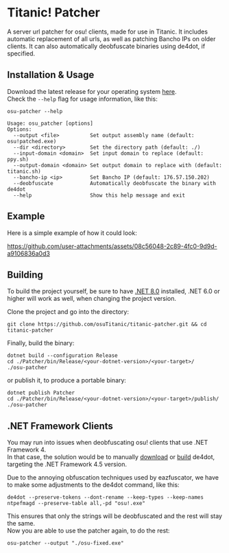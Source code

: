 # Titanic! Patcher

A server url patcher for osu! clients, made for use in Titanic. It includes automatic replacement of all urls, as well as patching Bancho IPs on older clients. It can also automatically deobfuscate binaries using de4dot, if specified.

## Installation & Usage

Download the latest release for your operating system [here](https://github.com/osuTitanic/titanic-patcher/releases/).  
Check the `--help` flag for usage information, like this:

```shell
osu-patcher --help
```

```shell
Usage: osu_patcher [options]
Options:
  --output <file>          Set output assembly name (default: osu!patched.exe)
  --dir <directory>        Set the directory path (default: ./)
  --input-domain <domain>  Set input domain to replace (default: ppy.sh)
  --output-domain <domain> Set output domain to replace with (default: titanic.sh)
  --bancho-ip <ip>         Set Bancho IP (default: 176.57.150.202)
  --deobfuscate            Automatically deobfuscate the binary with de4dot
  --help                   Show this help message and exit
```

## Example

Here is a simple example of how it could look:

https://github.com/user-attachments/assets/08c56048-2c89-4fc0-9d9d-a9106836a0d3

## Building

To build the project yourself, be sure to have [.NET 8.0](https://dotnet.microsoft.com/en-us/download/dotnet/8.0) installed, .NET 6.0 or higher will work as well, when changing the project version.

Clone the project and go into the directory:

```shell
git clone https://github.com/osuTitanic/titanic-patcher.git && cd titanic-patcher
```

Finally, build the binary:

```shell
dotnet build --configuration Release
cd ./Patcher/bin/Release/<your-dotnet-version>/<your-target>/
./osu-patcher
```

or publish it, to produce a portable binary:

```shell
dotnet publish Patcher
cd ./Patcher/bin/Release/<your-dotnet-version>/<your-target>/publish/
./osu-patcher
```

## .NET Framework Clients

You may run into issues when deobfuscating osu! clients that use .NET Framework 4.  
In that case, the solution would be to manually [download](https://github.com/vee2xx/de4dot-built-binaries) or [build](https://github.com/de4dot/de4dot) de4dot, targeting the .NET Framework 4.5 version.

Due to the annoying obfuscation techniques used by eazfuscator, we have to make some adjustments to the de4dot command, like this:

```shell
de4dot --preserve-tokens --dont-rename --keep-types --keep-names ntpefmagd --preserve-table all,-pd "osu!.exe"
```

This ensures that only the strings will be deobfuscated and the rest will stay the same.  
Now you are able to use the patcher again, to do the rest:

```shell
osu-patcher --output "./osu-fixed.exe"
```
